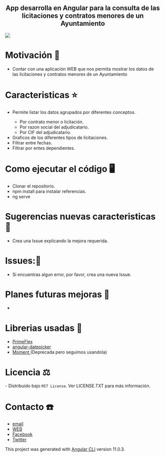 <h2 align='center'> App desarrolla en Angular para la consulta de las licitaciones y contratos menores de un Ayuntamiento </h2>
<img src='https://res.cloudinary.com/dabrencx7/image/upload/v1629883040/Licitaciones/portada_rokxcm.jpg'/>

# Motivación 💪
<ul>
  <li>Contar con una aplicación WEB que nos permita mostrar los datos de las licitaciones y contratos menores de un Ayuntamiento</li>
  </li>
 </ul>

# Caracteristicas ⭐
<ul>
  <li>Permite listar los datos agrupados por diferentes conceptos.</li>
  <ul>
          <li>Por contrato menor o licitación.</li>
          <li>Por razon social del adjudicatario.</li>
          <li>Por CIF del adjudicatario.</li>
      </ul>
   <li>Graficos de los diferentes tipos de licitaciones.</li>
   <li>Filtrar entre fechas.</li>
   <li>Filtrar por entes dependientes.</li>
  </li>
 </ul>

# Como ejecutar el código 🖥

- Clonar el repositorio.
- npm install para instalar referencias.
- ng serve


# Sugerencias nuevas caracteristicas💎

- Crea una Issue explicando la mejora requerida.


# Issues:🐛

- Si encuentras algun error, por favor, crea una nueva Issue.


# Planes futuras mejoras 📆

- 

# Librerias usadas 📖
- <a href= 'https://www.primefaces.org/primeflex/' target="_blank"> PrimeFlex</a>
- <a href= 'https://github.com/vlio20/angular-datepicker' target="_blank"> angular-datepicker</a>
- <a href= 'https://momentjs.com/' target="_blank"> Moment </a>(Deprecada pero seguimos usandola)



# Licencia ⚖

️- Distribuido bajo ```MIT License```. Ver LICENSE.TXT para más información.

# Contacto ☎️

- <a href= 'mailto:info@ocmjerez.org'> email </a>
- <a href= 'https://w.ocmjerez.org' target="_blank"> WEB</a>
- <a href= 'https://www.facebook.com/OcmJerez/'> Facebook </a>
- <a href= 'https://twitter.com/ocmjerez'> Twitter </a>




This project was generated with [Angular CLI](https://github.com/angular/angular-cli) version 11.0.3.


